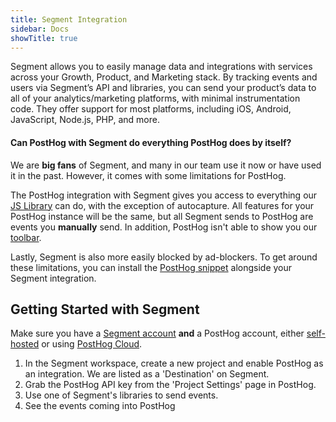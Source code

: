 ```yaml
---
title: Segment Integration
sidebar: Docs
showTitle: true
---
```


Segment allows you to easily manage data and integrations with services across your Growth, Product, and Marketing stack. By tracking events and users via Segment’s API and libraries, you can send your product’s data to all of your analytics/marketing platforms, with minimal instrumentation code. They offer support for most platforms, including iOS, Android, JavaScript, Node.js, PHP, and more.

#### Can PostHog with Segment do everything PostHog does by itself?

We are **big fans** of Segment, and many in our team use it now or have used it in the past. However, it comes with some limitations for PostHog. 

The PostHog integration with Segment gives you access to everything our [JS Library](/docs/libraries/js) can do, with the exception of autocapture. All features for your PostHog instance will be the same, but all Segment sends to PostHog are events you **manually** send. In addition, PostHog isn't able to show you our [toolbar](/docs/features/toolbar). 

Lastly, Segment is also more easily blocked by ad-blockers. To get around these limitations, you can install the [PostHog snippet](/docs/libraries/js) alongside your Segment integration.

## Getting Started with Segment

Make sure you have a [Segment account](https://segment.com/docs/#getting-started) **and** a PostHog account, either [self-hosted](/docs/deployment) or using [PostHog Cloud](https://app.posthog.com/signup).

1. In the Segment workspace, create a new project and enable PostHog as an integration. We are listed as a 'Destination' on Segment.
2. Grab the PostHog API key from the 'Project Settings' page in PostHog.
3. Use one of Segment's libraries to send events.
4. See the events coming into PostHog


